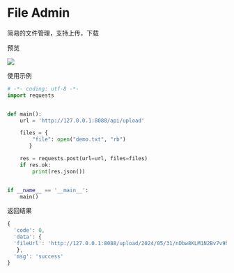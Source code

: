 # File Admin

简易的文件管理，支持上传，下载

预览

![](https://cdn.jsdelivr.net/gh/mouday/img/2024/05/31/ksocfvg.png)

使用示例

```python
# -*- coding: utf-8 -*-
import requests


def main():
    url = 'http://127.0.0.1:8088/api/upload'

    files = {
        "file": open("demo.txt", "rb")
       }

    res = requests.post(url=url, files=files)
    if res.ok:
        print(res.json())


if __name__ == '__main__':
    main()

```

返回结果
```js   
{
  'code': 0,
  'data': {
  'fileUrl': 'http://127.0.0.1:8088/upload/2024/05/31/nDbw8KLM1N2Bv7v9hbsro.txt'
   },
  'msg': 'success'
}
```